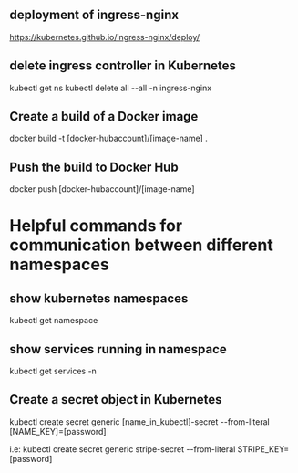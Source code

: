 ## deployment of ingress-nginx
https://kubernetes.github.io/ingress-nginx/deploy/

## delete ingress controller in Kubernetes
kubectl get ns
kubectl delete all --all -n ingress-nginx

## Create a build of a Docker image
docker build -t [docker-hubaccount]/[image-name] .
## Push the build to Docker Hub
docker push [docker-hubaccount]/[image-name]
# Helpful commands for communication between different namespaces

## show kubernetes namespaces

kubectl get namespace

## show services running in namespace

kubectl get services -n <namespace>

## Create a secret object in Kubernetes
kubectl create secret generic [name_in_kubectl]-secret --from-literal [NAME_KEY]=[password]

i.e: kubectl create secret generic stripe-secret --from-literal STRIPE_KEY=[password]
